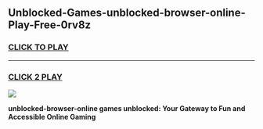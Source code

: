 
## Unblocked-Games-unblocked-browser-online-Play-Free-0rv8z
<h3>
<a href="https://premium76.site?title=unblocked-browser-online&ref=20M">CLICK TO PLAY</a></h3>
<hr>

<h3>
<a href="https://premium76.site?title=unblocked-browser-online&ref=20M">CLICK 2 PLAY</a>
  
</h3>

<a href="https://premium76.site?title=unblocked-browser-online&ref=19M"><img src="https://clearcache.store/games.png"></a>


**unblocked-browser-online games unblocked: Your Gateway to Fun and Accessible Online Gaming**
